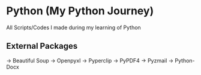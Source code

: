 # Python (My Python Journey)
All Scripts/Codes I made during my learning of Python
## External Packages
-> Beautiful Soup
-> Openpyxl
-> Pyperclip
-> PyPDF4
-> Pyzmail
-> Python-Docx